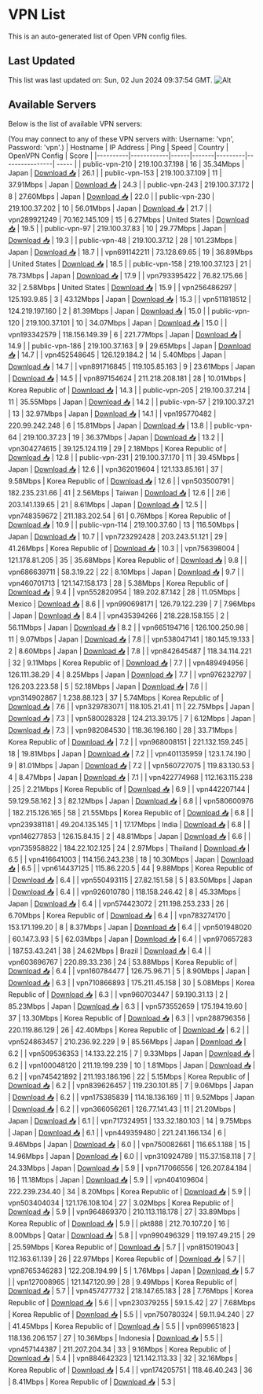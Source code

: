 # VPN List

This is an auto-generated list of Open VPN config files.

## Last Updated

This list was last updated on: Sun, 02 Jun 2024 09:37:54 GMT.
![Alt](https://repobeats.axiom.co/api/embed/186b98318ef1479477931607c1ad7d823f12451f.svg "Repobeats analytics image")

## Available Servers

Below is the list of available VPN servers:

(You may connect to any of these VPN servers with: Username: 'vpn', Password: 'vpn'.)
| Hostname | IP Address | Ping | Speed | Country | OpenVPN Config | Score |
|----------|------------|------|-------|---------|----------------| ----- |
| public-vpn-210 | 219.100.37.198 | 16 | 35.34Mbps | Japan | [Download 📥](./configs/server_0_JP.ovpn) | 26.1 |
| public-vpn-153 | 219.100.37.109 | 11 | 37.91Mbps | Japan | [Download 📥](./configs/server_1_JP.ovpn) | 24.3 |
| public-vpn-243 | 219.100.37.172 | 8 | 27.60Mbps | Japan | [Download 📥](./configs/server_2_JP.ovpn) | 22.0 |
| public-vpn-230 | 219.100.37.202 | 10 | 56.01Mbps | Japan | [Download 📥](./configs/server_3_JP.ovpn) | 21.7 |
| vpn289921249 | 70.162.145.109 | 15 | 6.27Mbps | United States | [Download 📥](./configs/server_4_US.ovpn) | 19.5 |
| public-vpn-97 | 219.100.37.83 | 10 | 29.77Mbps | Japan | [Download 📥](./configs/server_5_JP.ovpn) | 19.3 |
| public-vpn-48 | 219.100.37.12 | 28 | 101.23Mbps | Japan | [Download 📥](./configs/server_6_JP.ovpn) | 18.7 |
| vpn691142211 | 73.128.69.65 | 19 | 36.89Mbps | United States | [Download 📥](./configs/server_7_US.ovpn) | 18.5 |
| public-vpn-158 | 219.100.37.123 | 21 | 78.73Mbps | Japan | [Download 📥](./configs/server_8_JP.ovpn) | 17.9 |
| vpn793395422 | 76.82.175.66 | 32 | 2.58Mbps | United States | [Download 📥](./configs/server_9_US.ovpn) | 15.9 |
| vpn256486297 | 125.193.9.85 | 3 | 43.12Mbps | Japan | [Download 📥](./configs/server_10_JP.ovpn) | 15.3 |
| vpn511818512 | 124.219.197.160 | 2 | 81.39Mbps | Japan | [Download 📥](./configs/server_11_JP.ovpn) | 15.0 |
| public-vpn-120 | 219.100.37.101 | 10 | 34.07Mbps | Japan | [Download 📥](./configs/server_12_JP.ovpn) | 15.0 |
| vpn193342579 | 118.156.149.39 | 6 | 221.77Mbps | Japan | [Download 📥](./configs/server_13_JP.ovpn) | 14.9 |
| public-vpn-186 | 219.100.37.163 | 9 | 29.65Mbps | Japan | [Download 📥](./configs/server_14_JP.ovpn) | 14.7 |
| vpn452548645 | 126.129.184.2 | 14 | 5.40Mbps | Japan | [Download 📥](./configs/server_15_JP.ovpn) | 14.7 |
| vpn891716845 | 119.105.85.163 | 9 | 23.61Mbps | Japan | [Download 📥](./configs/server_16_JP.ovpn) | 14.5 |
| vpn897154624 | 211.218.208.181 | 28 | 10.01Mbps | Korea Republic of | [Download 📥](./configs/server_17_KR.ovpn) | 14.3 |
| public-vpn-205 | 219.100.37.214 | 11 | 35.55Mbps | Japan | [Download 📥](./configs/server_18_JP.ovpn) | 14.2 |
| public-vpn-57 | 219.100.37.21 | 13 | 32.97Mbps | Japan | [Download 📥](./configs/server_19_JP.ovpn) | 14.1 |
| vpn195770482 | 220.99.242.248 | 6 | 15.81Mbps | Japan | [Download 📥](./configs/server_20_JP.ovpn) | 13.8 |
| public-vpn-64 | 219.100.37.23 | 19 | 36.37Mbps | Japan | [Download 📥](./configs/server_21_JP.ovpn) | 13.2 |
| vpn304274615 | 39.125.124.119 | 29 | 2.18Mbps | Korea Republic of | [Download 📥](./configs/server_22_KR.ovpn) | 12.8 |
| public-vpn-231 | 219.100.37.170 | 11 | 39.45Mbps | Japan | [Download 📥](./configs/server_23_JP.ovpn) | 12.6 |
| vpn362019604 | 121.133.85.161 | 37 | 9.58Mbps | Korea Republic of | [Download 📥](./configs/server_24_KR.ovpn) | 12.6 |
| vpn503500791 | 182.235.231.66 | 41 | 2.56Mbps | Taiwan | [Download 📥](./configs/server_25_TW.ovpn) | 12.6 |
| 2i6 | 203.141.139.65 | 21 | 8.61Mbps | Japan | [Download 📥](./configs/server_26_JP.ovpn) | 12.5 |
| vpn748359672 | 211.183.202.54 | 61 | 0.76Mbps | Korea Republic of | [Download 📥](./configs/server_27_KR.ovpn) | 10.9 |
| public-vpn-114 | 219.100.37.60 | 13 | 116.50Mbps | Japan | [Download 📥](./configs/server_28_JP.ovpn) | 10.7 |
| vpn723292428 | 203.243.51.121 | 29 | 41.26Mbps | Korea Republic of | [Download 📥](./configs/server_29_KR.ovpn) | 10.3 |
| vpn756398004 | 121.178.81.205 | 35 | 35.68Mbps | Korea Republic of | [Download 📥](./configs/server_30_KR.ovpn) | 9.8 |
| vpn686639711 | 58.3.19.22 | 22 | 8.10Mbps | Japan | [Download 📥](./configs/server_31_JP.ovpn) | 9.7 |
| vpn460701713 | 121.147.158.173 | 28 | 5.38Mbps | Korea Republic of | [Download 📥](./configs/server_32_KR.ovpn) | 9.4 |
| vpn552820954 | 189.202.87.142 | 28 | 11.05Mbps | Mexico | [Download 📥](./configs/server_33_MX.ovpn) | 8.6 |
| vpn990698171 | 126.79.122.239 | 7 | 7.96Mbps | Japan | [Download 📥](./configs/server_34_JP.ovpn) | 8.4 |
| vpn435394266 | 218.228.158.155 | 2 | 56.11Mbps | Japan | [Download 📥](./configs/server_35_JP.ovpn) | 8.2 |
| vpn665194716 | 126.100.250.98 | 11 | 9.07Mbps | Japan | [Download 📥](./configs/server_36_JP.ovpn) | 7.8 |
| vpn538047141 | 180.145.19.133 | 2 | 8.60Mbps | Japan | [Download 📥](./configs/server_37_JP.ovpn) | 7.8 |
| vpn842645487 | 118.34.114.221 | 32 | 9.11Mbps | Korea Republic of | [Download 📥](./configs/server_38_KR.ovpn) | 7.7 |
| vpn489494956 | 126.111.38.29 | 4 | 8.25Mbps | Japan | [Download 📥](./configs/server_39_JP.ovpn) | 7.7 |
| vpn976232797 | 126.203.223.58 | 5 | 52.18Mbps | Japan | [Download 📥](./configs/server_40_JP.ovpn) | 7.6 |
| vpn314902867 | 1.238.88.123 | 37 | 5.74Mbps | Korea Republic of | [Download 📥](./configs/server_41_KR.ovpn) | 7.6 |
| vpn329783071 | 118.105.21.41 | 11 | 22.75Mbps | Japan | [Download 📥](./configs/server_42_JP.ovpn) | 7.3 |
| vpn580028328 | 124.213.39.175 | 7 | 6.12Mbps | Japan | [Download 📥](./configs/server_43_JP.ovpn) | 7.3 |
| vpn982084530 | 118.36.196.160 | 28 | 33.71Mbps | Korea Republic of | [Download 📥](./configs/server_44_KR.ovpn) | 7.2 |
| vpn968008151 | 221.132.159.245 | 18 | 19.81Mbps | Japan | [Download 📥](./configs/server_45_JP.ovpn) | 7.2 |
| vpn401135959 | 123.1.74.190 | 9 | 81.01Mbps | Japan | [Download 📥](./configs/server_46_JP.ovpn) | 7.2 |
| vpn560727075 | 119.83.130.53 | 4 | 8.47Mbps | Japan | [Download 📥](./configs/server_47_JP.ovpn) | 7.1 |
| vpn422774968 | 112.163.115.238 | 25 | 2.21Mbps | Korea Republic of | [Download 📥](./configs/server_48_KR.ovpn) | 6.9 |
| vpn442207144 | 59.129.58.162 | 3 | 82.12Mbps | Japan | [Download 📥](./configs/server_49_JP.ovpn) | 6.8 |
| vpn580600976 | 182.215.126.165 | 58 | 21.55Mbps | Korea Republic of | [Download 📥](./configs/server_50_KR.ovpn) | 6.8 |
| vpn239381181 | 49.204.135.145 | 1 | 17.17Mbps | India | [Download 📥](./configs/server_51_IN.ovpn) | 6.8 |
| vpn146277853 | 126.15.84.15 | 2 | 48.81Mbps | Japan | [Download 📥](./configs/server_52_JP.ovpn) | 6.6 |
| vpn735958822 | 184.22.102.125 | 24 | 2.97Mbps | Thailand | [Download 📥](./configs/server_53_TH.ovpn) | 6.5 |
| vpn416641003 | 114.156.243.238 | 18 | 10.30Mbps | Japan | [Download 📥](./configs/server_54_JP.ovpn) | 6.5 |
| vpn614437125 | 115.86.220.5 | 44 | 9.88Mbps | Korea Republic of | [Download 📥](./configs/server_55_KR.ovpn) | 6.4 |
| vpn550493115 | 27.82.151.58 | 5 | 83.50Mbps | Japan | [Download 📥](./configs/server_56_JP.ovpn) | 6.4 |
| vpn926010780 | 118.158.246.42 | 8 | 45.33Mbps | Japan | [Download 📥](./configs/server_57_JP.ovpn) | 6.4 |
| vpn574423072 | 211.198.253.233 | 26 | 6.70Mbps | Korea Republic of | [Download 📥](./configs/server_58_KR.ovpn) | 6.4 |
| vpn783274170 | 153.171.199.20 | 8 | 8.37Mbps | Japan | [Download 📥](./configs/server_59_JP.ovpn) | 6.4 |
| vpn501948020 | 60.147.3.93 | 5 | 62.03Mbps | Japan | [Download 📥](./configs/server_60_JP.ovpn) | 6.4 |
| vpn970657283 | 187.53.43.241 | 38 | 24.62Mbps | Brazil | [Download 📥](./configs/server_61_BR.ovpn) | 6.4 |
| vpn603696767 | 220.89.33.236 | 24 | 53.88Mbps | Korea Republic of | [Download 📥](./configs/server_62_KR.ovpn) | 6.4 |
| vpn160784477 | 126.75.96.71 | 5 | 8.90Mbps | Japan | [Download 📥](./configs/server_63_JP.ovpn) | 6.3 |
| vpn710866893 | 175.211.45.158 | 30 | 5.08Mbps | Korea Republic of | [Download 📥](./configs/server_64_KR.ovpn) | 6.3 |
| vpn960703447 | 59.190.31.13 | 2 | 85.23Mbps | Japan | [Download 📥](./configs/server_65_JP.ovpn) | 6.3 |
| vpn573552659 | 175.194.19.60 | 37 | 13.30Mbps | Korea Republic of | [Download 📥](./configs/server_66_KR.ovpn) | 6.3 |
| vpn288796356 | 220.119.86.129 | 26 | 42.40Mbps | Korea Republic of | [Download 📥](./configs/server_67_KR.ovpn) | 6.2 |
| vpn524863457 | 210.236.92.229 | 9 | 85.56Mbps | Japan | [Download 📥](./configs/server_68_JP.ovpn) | 6.2 |
| vpn509536353 | 14.133.22.215 | 7 | 9.33Mbps | Japan | [Download 📥](./configs/server_69_JP.ovpn) | 6.2 |
| vpn100048120 | 211.19.199.239 | 10 | 1.81Mbps | Japan | [Download 📥](./configs/server_70_JP.ovpn) | 6.2 |
| vpn745421892 | 211.193.186.196 | 22 | 5.15Mbps | Korea Republic of | [Download 📥](./configs/server_71_KR.ovpn) | 6.2 |
| vpn839626457 | 119.230.101.85 | 7 | 9.06Mbps | Japan | [Download 📥](./configs/server_72_JP.ovpn) | 6.2 |
| vpn175385839 | 114.18.136.169 | 11 | 9.52Mbps | Japan | [Download 📥](./configs/server_73_JP.ovpn) | 6.2 |
| vpn366056261 | 126.77.141.43 | 11 | 21.20Mbps | Japan | [Download 📥](./configs/server_74_JP.ovpn) | 6.1 |
| vpn717324951 | 133.32.180.103 | 14 | 9.75Mbps | Japan | [Download 📥](./configs/server_75_JP.ovpn) | 6.1 |
| vpn449359480 | 221.241.166.134 | 6 | 9.46Mbps | Japan | [Download 📥](./configs/server_76_JP.ovpn) | 6.0 |
| vpn750082661 | 116.65.1.188 | 15 | 14.96Mbps | Japan | [Download 📥](./configs/server_77_JP.ovpn) | 6.0 |
| vpn310924789 | 115.37.158.118 | 7 | 24.33Mbps | Japan | [Download 📥](./configs/server_78_JP.ovpn) | 5.9 |
| vpn717066556 | 126.207.84.184 | 16 | 11.18Mbps | Japan | [Download 📥](./configs/server_79_JP.ovpn) | 5.9 |
| vpn404109604 | 222.239.234.40 | 34 | 8.20Mbps | Korea Republic of | [Download 📥](./configs/server_80_KR.ovpn) | 5.9 |
| vpn503404034 | 121.176.108.104 | 27 | 3.02Mbps | Korea Republic of | [Download 📥](./configs/server_81_KR.ovpn) | 5.9 |
| vpn964869370 | 210.113.118.178 | 27 | 33.89Mbps | Korea Republic of | [Download 📥](./configs/server_82_KR.ovpn) | 5.9 |
| pkt888 | 212.70.107.20 | 16 | 8.00Mbps | Qatar | [Download 📥](./configs/server_83_QA.ovpn) | 5.8 |
| vpn990496329 | 119.197.49.215 | 29 | 25.59Mbps | Korea Republic of | [Download 📥](./configs/server_84_KR.ovpn) | 5.7 |
| vpn815019043 | 112.163.61.139 | 26 | 22.97Mbps | Korea Republic of | [Download 📥](./configs/server_85_KR.ovpn) | 5.7 |
| vpn8765346283 | 122.208.194.99 | 5 | 1.76Mbps | Japan | [Download 📥](./configs/server_86_JP.ovpn) | 5.7 |
| vpn127008965 | 121.147.120.99 | 28 | 9.49Mbps | Korea Republic of | [Download 📥](./configs/server_87_KR.ovpn) | 5.7 |
| vpn457477732 | 218.147.65.183 | 28 | 7.76Mbps | Korea Republic of | [Download 📥](./configs/server_88_KR.ovpn) | 5.6 |
| vpn230379255 | 59.1.5.42 | 27 | 7.68Mbps | Korea Republic of | [Download 📥](./configs/server_89_KR.ovpn) | 5.5 |
| vpn750780324 | 59.11.94.240 | 27 | 41.45Mbps | Korea Republic of | [Download 📥](./configs/server_90_KR.ovpn) | 5.5 |
| vpn699651823 | 118.136.206.157 | 27 | 10.36Mbps | Indonesia | [Download 📥](./configs/server_91_ID.ovpn) | 5.5 |
| vpn457144387 | 211.207.204.34 | 33 | 9.16Mbps | Korea Republic of | [Download 📥](./configs/server_92_KR.ovpn) | 5.4 |
| vpn884642323 | 121.142.113.33 | 32 | 32.16Mbps | Korea Republic of | [Download 📥](./configs/server_93_KR.ovpn) | 5.4 |
| vpn174205751 | 118.46.40.243 | 36 | 8.41Mbps | Korea Republic of | [Download 📥](./configs/server_94_KR.ovpn) | 5.3 |
